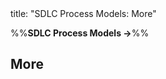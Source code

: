 <frontmatter>
title: "SDLC Process Models: More"
</frontmatter>

<link rel="stylesheet" href="{{baseUrl}}/css/textbook.css">

<div class="website-content" id="all">

%%**SDLC Process Models →**%%

## More

<div id="main">

<include src="cmmi/embed.md" boilerplate  />

</div>

</div>
